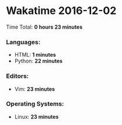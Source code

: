 # Wakatime 2016-12-02

Time Total: **0 hours 23 minutes**

### Languages:
- HTML: **1 minutes** 
- Python: **22 minutes** 

### Editors:
- Vim: **23 minutes** 

### Operating Systems:
- Linux: **23 minutes** 

